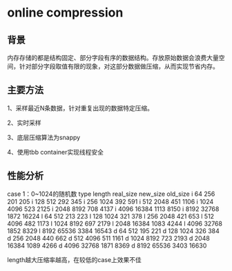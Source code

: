 # online compression

## 背景
内存存储的都是结构固定、部分字段有序的数据结构。存放原始数据会浪费大量空间，针对部分字段取值有限的现象，对这部分数据做压缩，从而实现节省内存。

## 主要方法 

1、采样最近N条数据，针对重复出现的数据特定压缩。

2、实时采样

3、底层压缩算法为snappy

4、使用tbb container实现线程安全

## 性能分析

case 1：0~1024的随机数
type    length   real_size   new_size   old_size
i	64		    256		    201		    205
i	128		    512		    292		    345
i	256		    1024		392		    591
i	512		    2048		451		    1106
i	1024		4096		523		    2125
i	2048		8192		708		    4137
i	4096		16384		1113		8150
i	8192		32768		1872		16224
l	64		    512		    213		    223
l	128		    1024		321		    378
l	256		    2048		421		    653
l	512		    4096		482		    1173
l	1024		8192		697		    2179
l	2048		16384		1083		4244
l	4096		32768		1852		8329
l	8192		65536		3384		16543
d	64		    512		    195		    221
d	128		    1024		326		    384
d	256		    2048		440		    662
d	512		    4096		511		    1161
d	1024		8192		723		    2193
d	2048		16384		1089		4266
d	4096		32768		1871		8369
d	8192		65536		3403		16630

length越大压缩率越高，在较低的case上效果不佳

